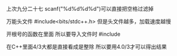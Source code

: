 上次九分二十七
scanf("%d%d%d%d")可以直接把空格过滤掉

万能头文件
#include<bits/stdc++.h>
但是头文件越多，加载速度越慢

开根号的函数在<cmath>里面
所以要导入文件时
#include <cmath>

在C++里面4/3大都是直接看成是整除
所以要用4.0/3才可以得出结果

